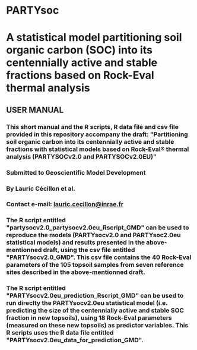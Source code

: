 # PARTYsoc
# A statistical model partitioning soil organic carbon (SOC) into its centennially active and stable fractions based on Rock-Eval thermal analysis

## USER MANUAL

### This short manual and the R scripts, R data file and csv file provided in this repository accompany the draft: "Partitioning soil organic carbon into its centennially active and stable fractions with statistical models based on Rock-Eval® thermal analysis (PARTYSOCv2.0 and PARTYSOCv2.0EU)"
### Submitted to Geoscientific Model Development
### By Lauric Cécillon et al.
### Contact e-mail: lauric.cecillon@inrae.fr

### The R script entitled "partysocv2.0_partysocv2.0eu_Rscript_GMD" can be used to reproduce the models (PARTYsocv2.0 and PARTYsoc2.0eu statistical models) and results presented in the above-mentionned draft, using the csv file entitled "PARTYsocv2.0_GMD". This csv file contains the 40 Rock-Eval parameters of the 105 topsoil samples from seven reference sites described in the above-mentionned draft.

### The R script entitled "PARTYsocv2.0eu_prediction_Rscript_GMD" can be used to run direclty the PARTYsocv2.0eu statistical model (i.e. predicting the size of the centennially active and stable SOC fraction in new topsoils), using 18 Rock-Eval parameters (measured on these new topsoils) as predictor variables. This R scripts uses the R data file entitled "PARTYsocv2.0eu_data_for_prediction_GMD".
